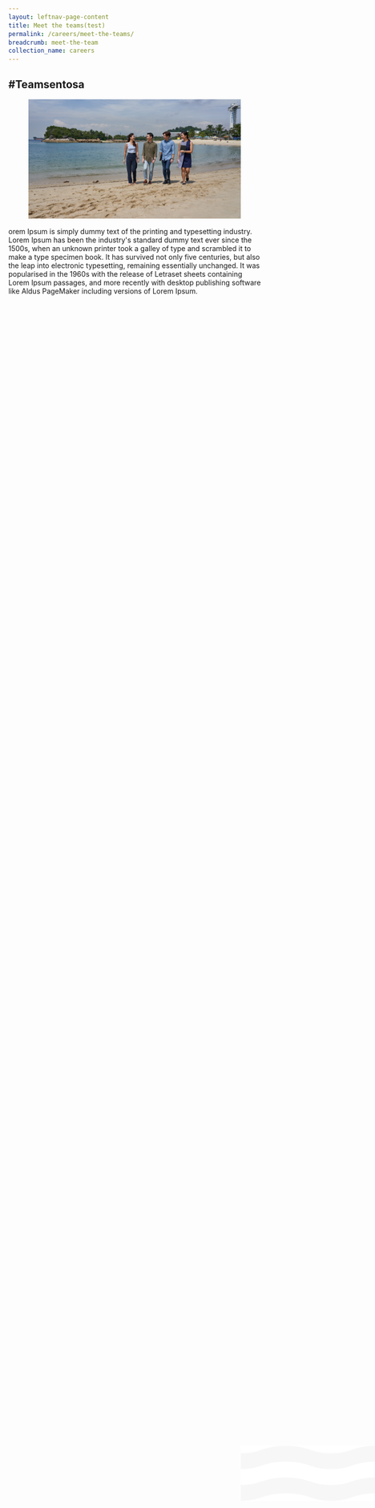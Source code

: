 ```yaml
---
layout: leftnav-page-content
title: Meet the teams(test)
permalink: /careers/meet-the-teams/
breadcrumb: meet-the-team
collection_name: careers
---
```

<h2>#Teamsentosa</h2>
<div class="row">
<div class="wrapper" style="top:0; left:0;">
  <div class="col is-12">
  <figure>
  <img src="../images/careers/hero-bannerv2.jpg" style="position: relative;"/>
  <img src="../images/careers/wave.svg" style="position: absolute;max-width: 100%; top: 73.5%;"/>
  </figure>
  <div>
</div>
		
orem Ipsum is simply dummy text of the printing and typesetting industry. Lorem Ipsum has been the industry's standard dummy text ever since the 1500s, when an unknown printer took a galley of type and scrambled it to make a type specimen book. It has survived not only five centuries, but also the leap into electronic typesetting, remaining essentially unchanged. It was popularised in the 1960s with the release of Letraset sheets containing Lorem Ipsum passages, and more recently with desktop publishing software like Aldus PageMaker including versions of Lorem Ipsum.  
		  
   </div>
</div>
</div>
